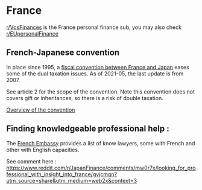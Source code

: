 # France

[r/VosFinances](https://www.reddit.com/r/vosfinances/) is the France personal finance sub, you may also check [r/EUpersonalFinance](https://www.reddit.com/r/eupersonalfinance/)

## French-Japanese convention

In place since 1995, a [fiscal convention between France and Japan](https://www.impots.gouv.fr/portail/files/media/10_conventions/japon/japon-convention-cml.pdf) eases some of the dual taxation issues. As of 2021-05, the last update is from 2007. 

See article 2 for the scope of the convention. Note this convention does not covers gift or inheritances, so there is a risk of double taxation.

[Overview of the convention](https://www.diplomatie.gouv.fr/fr/services-aux-francais/preparer-son-expatriation/dossiers-pays-de-l-expatriation/japon/fiscalite/article/convention-fiscale)

## Finding knowledgeable professional help :

The [French Embassy](https://jp.ambafrance.org/Liste-d-avocats) provides a list of know lawyers, some with French and other with English capacities. 

See comment here : https://www.reddit.com/r/JapanFinance/comments/mw0r7x/looking_for_professional_with_insight_into_france/gvjcmqn?utm_source=share&utm_medium=web2x&context=3
